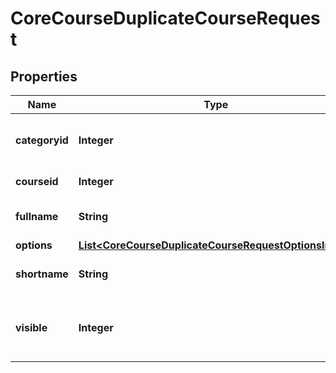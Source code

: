

# CoreCourseDuplicateCourseRequest


## Properties

| Name | Type | Description | Notes |
|------------ | ------------- | ------------- | -------------|
|**categoryid** | **Integer** | duplicated course category parent |  |
|**courseid** | **Integer** | course to duplicate id |  |
|**fullname** | **String** | duplicated course full name |  |
|**options** | [**List&lt;CoreCourseDuplicateCourseRequestOptionsInner&gt;**](CoreCourseDuplicateCourseRequestOptionsInner.md) |  |  [optional] |
|**shortname** | **String** | duplicated course short name |  |
|**visible** | **Integer** | duplicated course visible, default to yes |  [optional] |



